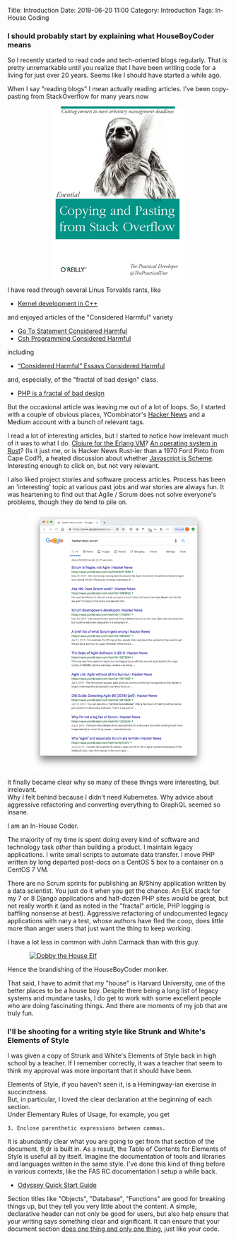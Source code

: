 Title: Introduction
Date: 2019-06-20 11:00
Category: Introduction
Tags: In-House Coding

### I should probably start by explaining what HouseBoyCoder means
So I recently started to read code and tech-oriented blogs regularly.
That is pretty unremarkable until you realize that I have been writing code
for a living for just over 20 years.  Seems like I should have started a while ago.

When I say "reading blogs" I mean actually reading articles.  I've been copy-pasting
from StackOverflow for many years now

<div style="margin: 0 20%">
    <img src="images/copy-and-paste.png" style="width: 300px"/>
</div>

I have read through several Linus Torvalds rants, like

* [Kernel development in C++](http://harmful.cat-v.org/software/c++/linus)

and enjoyed articles of the "Considered Harmful" variety

* [Go To Statement Considered Harmful](https://homepages.cwi.nl/~storm/teaching/reader/Dijkstra68.pdf)
* [Csh Programming Considered Harmful](https://www-uxsup.csx.cam.ac.uk/misc/csh.html)

including

* [“Considered Harmful” Essays Considered Harmful](https://meyerweb.com/eric/comment/chech.html)

and, especially, of the "fractal of bad design" class.

* [PHP is a fractal of bad design](https://eev.ee/blog/2012/04/09/php-a-fractal-of-bad-design/)

But the occasional article was leaving me out of a lot of loops.  So, I started with a couple of
obvious places, YCombinator's [Hacker News](http://news.ycombinator.com)
and a Medium account with a bunch of relevant tags.

I read a lot of interesting articles, but I started to notice how irrelevant
much of it was to what I do. [Clojure for the Erlang VM](https://news.ycombinator.com/item?id=20219563)? 
[An operating system in Rust](https://news.ycombinator.com/item?id=18903235)? (Is it just me,
or is Hacker News Rust-ier than a 1970 Ford Pinto from Cape Cod?), a heated discussion about 
whether [Javascript is Scheme](https://news.ycombinator.com/item?id=6068360).  Interesting enough
to click on, but not very relevant.

I also liked project stories and software process articles.  Process has been an 'interesting'
topic at various past jobs and war stories are always fun.  It was heartening to find out that
Agile / Scrum does not solve everyone's problems, though they do tend to pile on.

<div style="margin: 0 10%">
    <a href="images/hn-scrum.png"><img src="images/hn-scrum.png" style="width: 500px"/></a>
</div>

It finally became clear why so many of these things were interesting, but irrelevant.  
Why I felt behind because I didn't need Kubernetes.  Why advice about aggressive refactoring
and converting everything to GraphQL seemed so insane.

I am an In-House Coder.

The majority of my time is spent doing every kind of software and technology task *other* than
building a product. I maintain legacy applications.  I write small scripts to automate data
transfer.  I move PHP  written by long departed post-docs on a CentOS 5 box to a 
container on a CentOS 7 VM. 

There are no Scrum sprints for publishing an R/Shiny application written by a data scientist.  You
just do it when you get the chance.  An ELK stack for my 7 or 8 Django applications and half-dozen 
PHP sites would be great, but not really worth it (and as noted in the "fractal" article, PHP
logging is baffling nonsense at best).  Aggressive refactoring of undocumented legacy applications
with nary a test, whose authors have fled the coop, does little more than anger users that just
want the thing to keep working.

I have a lot less in common with John Carmack than with this guy.

<div style="margin: 0 10%">
    <a href=""https://vignette.wikia.nocookie.net/harrypotter/images/1/18/DOBBY2.jpg/revision/latest?cb=20161215055153>
      <img src="https://vignette.wikia.nocookie.net/harrypotter/images/1/18/DOBBY2.jpg/revision/latest?cb=20161215055153" 
           alt="Dobby the House Elf" style="width: 500px"/>
    </a>
</div>
 
Hence the brandishing of the HouseBoyCoder moniker.  

That said, I have to admit that my "house" is Harvard University, one of the better places to be a house boy.
Despite there being a long list of legacy systems and mundane tasks, I do get to work with some excellent
people who are doing fascinating things.  And there are moments of my job that are truly fun.

### I'll be shooting for a writing style like Strunk and White's Elements of Style
I was given a copy of Strunk and White's Elements of Style back in high school by a teacher.  If I
remember correctly, it was a teacher that seem to think my approval was more important
that it should have been.

Elements of Style, if you haven't seen it, is a Hemingway-ian exercise in succinctness.  
But, in particular, I loved the clear declaration at the beginning of each section.  
Under Elementary Rules of Usage, for example, you get

    3. Enclose parenthetic expressions between commas.

It is abundantly clear what you are going to get from that section of the document.  tl;dr is built in.
As a result, the Table of Contents for Elements of Style is useful all by itself.  Imagine the
documentation of tools and libraries and languages written in the same style.  I've done this kind
of thing before in various contexts, like the FAS RC documentation I setup a while back.

* [Odyssey Quick Start Guide](https://web.archive.org/web/20150417194437/https://rc.fas.harvard.edu/resources/odyssey-quickstart-guide/)

Section titles like "Objects", "Database", "Functions" are good for breaking things up, but they tell you
very little about the content.  A simple, declarative header can not only be good for users, but also help
ensure that your writing says something clear and significant.  It can ensure that your document section
[does one thing and only one thing](https://en.wikipedia.org/wiki/Single_responsibility_principle), just
like your code.


